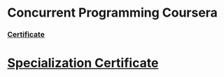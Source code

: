 # Concurrent Programming Coursera #

### [Certificate](https://github.com/robinsonvs/Coursera-Certificates/blob/master/Parallel-Concurrent-and-Distributed-Programming-in-Java-Specialization-Coursera/Coursera%209YQP8UMJV4DS.pdf)

# [Specialization Certificate](https://github.com/robinsonvs/Coursera-Certificates/blob/master/Parallel-Concurrent-and-Distributed-Programming-in-Java-Specialization-Coursera/Coursera%206MPLCE9YPKYZ.pdf)

